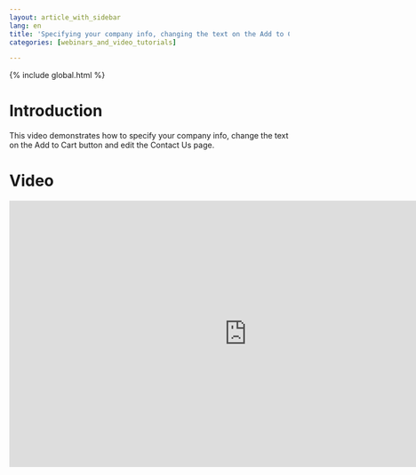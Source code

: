 ```yaml
---
layout: article_with_sidebar
lang: en
title: 'Specifying your company info, changing the text on the Add to Cart button and editing the Contact Us page in X-Cart 5'
categories: [webinars_and_video_tutorials]

---
```


{% include global.html %}

# Introduction

This video demonstrates how to specify your company info, change the text on the Add to Cart button and edit the Contact Us page.

# Video

<iframe class="youtube-player" type="text/html" style="width: 853px; height: 480px" src="https://www.youtube.com/embed/p_NYvk3-hmQ" frameborder="0"></iframe>